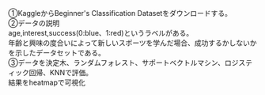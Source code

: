 ①KaggleからBeginner's Classification Datasetをダウンロードする。  
②データの説明  
age,interest,success(0:blue、1:red)というラベルがある。  
年齢と興味の度合いによって新しいスポーツを学んだ場合、成功するかしないかを示したデータセットである。  
③データを決定木、ランダムフォレスト、サポートベクトルマシン、ロジスティック回帰、KNNで評価。  
結果をheatmapで可視化
